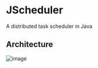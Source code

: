 # JScheduler
A distributed task scheduler in Java

## Architecture
![image](https://github.com/ankush-003/JScheduler/assets/94037471/3accc898-c3fe-4b5c-9dc6-dc84e71ffed2)
